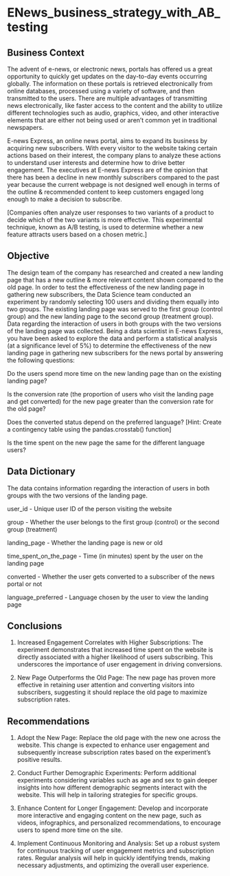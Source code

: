 # ENews_business_strategy_with_AB_testing

## Business Context
The advent of e-news, or electronic news, portals has offered us a great opportunity to quickly get updates on the day-to-day events occurring globally. The information on these portals is retrieved electronically from online databases, processed using a variety of software, and then transmitted to the users. There are multiple advantages of transmitting news electronically, like faster access to the content and the ability to utilize different technologies such as audio, graphics, video, and other interactive elements that are either not being used or aren’t common yet in traditional newspapers.

E-news Express, an online news portal, aims to expand its business by acquiring new subscribers. With every visitor to the website taking certain actions based on their interest, the company plans to analyze these actions to understand user interests and determine how to drive better engagement. The executives at E-news Express are of the opinion that there has been a decline in new monthly subscribers compared to the past year because the current webpage is not designed well enough in terms of the outline & recommended content to keep customers engaged long enough to make a decision to subscribe.

[Companies often analyze user responses to two variants of a product to decide which of the two variants is more effective. This experimental technique, known as A/B testing, is used to determine whether a new feature attracts users based on a chosen metric.]

## Objective
The design team of the company has researched and created a new landing page that has a new outline & more relevant content shown compared to the old page. In order to test the effectiveness of the new landing page in gathering new subscribers, the Data Science team conducted an experiment by randomly selecting 100 users and dividing them equally into two groups. The existing landing page was served to the first group (control group) and the new landing page to the second group (treatment group). Data regarding the interaction of users in both groups with the two versions of the landing page was collected. Being a data scientist in E-news Express, you have been asked to explore the data and perform a statistical analysis (at a significance level of 5%) to determine the effectiveness of the new landing page in gathering new subscribers for the news portal by answering the following questions:

Do the users spend more time on the new landing page than on the existing landing page?

Is the conversion rate (the proportion of users who visit the landing page and get converted) for the new page greater than the conversion rate for the old page?

Does the converted status depend on the preferred language? [Hint: Create a contingency table using the pandas.crosstab() function]

Is the time spent on the new page the same for the different language users?

## Data Dictionary
The data contains information regarding the interaction of users in both groups with the two versions of the landing page.

user_id - Unique user ID of the person visiting the website

group - Whether the user belongs to the first group (control) or the second group (treatment)

landing_page - Whether the landing page is new or old

time_spent_on_the_page - Time (in minutes) spent by the user on the landing page

converted - Whether the user gets converted to a subscriber of the news portal or not

language_preferred - Language chosen by the user to view the landing page

## Conclusions
1. Increased Engagement Correlates with Higher Subscriptions:
The experiment demonstrates that increased time spent on the website is directly associated with a higher likelihood of users subscribing. This underscores the importance of user engagement in driving conversions.

2. New Page Outperforms the Old Page:
The new page has proven more effective in retaining user attention and converting visitors into subscribers, suggesting it should replace the old page to maximize subscription rates.

## Recommendations
1. Adopt the New Page:
Replace the old page with the new one across the website. This change is expected to enhance user engagement and subsequently increase subscription rates based on the experiment’s positive results.

2. Conduct Further Demographic Experiments:
Perform additional experiments considering variables such as age and sex to gain deeper insights into how different demographic segments interact with the website. This will help in tailoring strategies for specific groups.

3. Enhance Content for Longer Engagement:
Develop and incorporate more interactive and engaging content on the new page, such as videos, infographics, and personalized recommendations, to encourage users to spend more time on the site.

4. Implement Continuous Monitoring and Analysis:
Set up a robust system for continuous tracking of user engagement metrics and subscription rates. Regular analysis will help in quickly identifying trends, making necessary adjustments, and optimizing the overall user experience.

